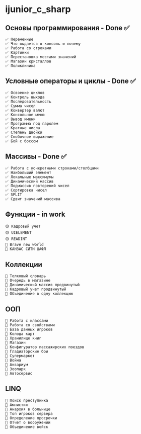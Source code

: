 # ijunior_c_sharp
## Основы программирования - Done ✅
```
✅ Переменные
✅ Что выдается в консоль и почему
✅ Работа со строками
✅ Картинки
✅ Перестановка местами значений
✅ Магазин кристаллов
✅ Поликлиника
```
## Условные операторы и циклы - Done ✅
```
✅ Освоение циклов
✅ Контроль выхода
✅ Последовательность
✅ Сумма чисел
✅ Конвертер валют
✅ Консольное меню
✅ Вывод имени
✅ Программа под паролем
✅ Кратные числа
✅ Степень двойки
✅ Скобочное выражение
✅ Бой с боссом
```
## Массивы - Done ✅
```
✅ Работа с конкретными строками/столбцами
✅ Наибольший элемент
✅ Локальные максимумы
✅ Динамический массив
✅ Подмассив повторений чисел
✅ Сортировка чисел
✅ SPLIT
✅ Сдвиг значений массива
```
## Функции - in work
```
🟡 Кадровый учет
🟡 UIELEMENT
🟡 READINT
🔁 Brave new world
🔁 КАНЗАС СИТИ ШАФЛ
```
## Коллекции
```
🔁 Толковый словарь
🔁 Очередь в магазине
🔁 Динамический массив продвинутый
🔁 Кадровый учет продвинутый
🔁 Объединение в одну коллекцию
```
## ООП
```
🔁 Работа с классами
🔁 Работа со свойствами
🔁 База данных игроков
🔁 Колода карт
🔁 Хранилище книг
🔁 Магазин
🔁 Конфигуратор пассажирских поездов
🔁 Гладиаторские бои
🔁 Супермаркет
🔁 Война
🔁 Аквариум
🔁 Зоопарк
🔁 Автосервис
```
## LINQ
```
🔁 Поиск преступника
🔁 Амнистия
🔁 Анархия в больнице
🔁 Топ игроков сервера
🔁 Определение просрочки
🔁 Отчет о вооружении
🔁 Объединение войск
```
